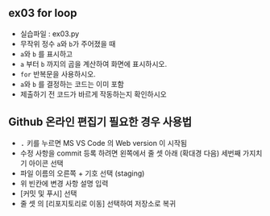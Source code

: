 ## ex03 for loop<br>
* 실습파일 : ex03.py
* 무작위 정수 `a`와 `b`가 주어졌을 때
* `a`와 `b` 를 표시하고
* `a` 부터 `b` 까지의 곱을 계산하여 화면에 표시하시오.
* `for` 반복문을 사용하시오.
* `a`와 `b` 를 결정하는 코드는 이미 포함
* 제출하기 전 코드가 바르게 작동하는지 확인하시오

## Github 온라인 편집기 필요한 경우 사용법
* <kbd>.</kbd> 키를 누르면 MS VS Code 의 Web version 이 시작됨
* 수정 사항을 commit 등록 하려면 왼쪽에서 줄 셋 아래 (확대경 다음) 세번째 가지치기 아이콘 선택
* 파일 이름의 오른쪽 + 기호 선택 (staging)
* 위 빈칸에 변경 사항 설명 입력
* [커밋 및 푸시] 선택
* 줄 셋 의 [리포지토리로 이동] 선택하여 저장소로 복귀
